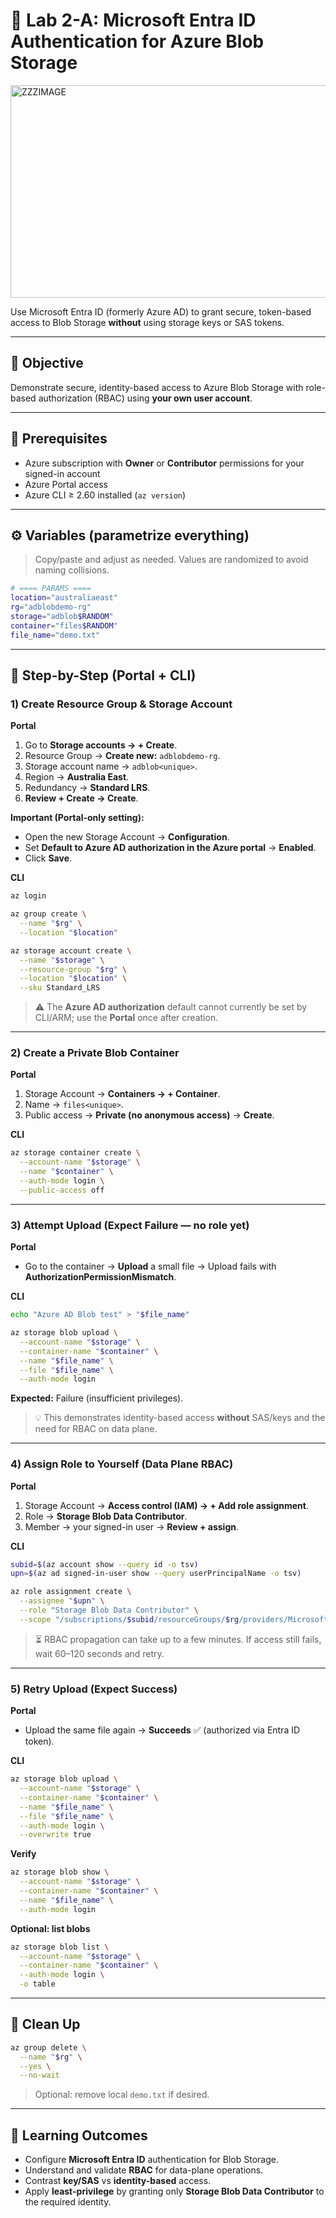 # 🔐 Lab 2-A: Microsoft Entra ID Authentication for Azure Blob Storage

<img width="1410" height="340" alt="ZZZIMAGE" src="https://github.com/user-attachments/assets/13cbd2bb-dd22-4f92-bff3-12e81a7efcfe" />

Use Microsoft Entra ID (formerly Azure AD) to grant secure, token-based access to Blob Storage **without** using storage keys or SAS tokens.

---

## 🌟 Objective
Demonstrate secure, identity-based access to Azure Blob Storage with role-based authorization (RBAC) using **your own user account**.

---

## 🧰 Prerequisites
- Azure subscription with **Owner** or **Contributor** permissions for your signed-in account
- Azure Portal access
- Azure CLI ≥ 2.60 installed (`az version`)

---

## ⚙️ Variables (parametrize everything)
> Copy/paste and adjust as needed. Values are randomized to avoid naming collisions.

```bash
# ==== PARAMS ====
location="australiaeast"
rg="adblobdemo-rg"
storage="adblob$RANDOM"
container="files$RANDOM"
file_name="demo.txt"
```

---

## 👣 Step-by-Step (Portal + CLI)

### 1) Create Resource Group & Storage Account

**Portal**
1. Go to **Storage accounts → + Create**.
2. Resource Group → **Create new:** `adblobdemo-rg`.
3. Storage account name → `adblob<unique>`.
4. Region → **Australia East**.
5. Redundancy → **Standard LRS**.
6. **Review + Create → Create**.

**Important (Portal-only setting):**
- Open the new Storage Account → **Configuration**.
- Set **Default to Azure AD authorization in the Azure portal** → **Enabled**.
- Click **Save**.

**CLI**
```bash
az login

az group create \
  --name "$rg" \
  --location "$location"

az storage account create \
  --name "$storage" \
  --resource-group "$rg" \
  --location "$location" \
  --sku Standard_LRS
```
> ⚠️ The **Azure AD authorization** default cannot currently be set by CLI/ARM; use the **Portal** once after creation.

---

### 2) Create a **Private** Blob Container

**Portal**
1. Storage Account → **Containers → + Container**.
2. Name → `files<unique>`.
3. Public access → **Private (no anonymous access)** → **Create**.

**CLI**
```bash
az storage container create \
  --account-name "$storage" \
  --name "$container" \
  --auth-mode login \
  --public-access off
```

---

### 3) Attempt Upload (Expect **Failure** — no role yet)

**Portal**
- Go to the container → **Upload** a small file → Upload fails with **AuthorizationPermissionMismatch**.

**CLI**
```bash
echo "Azure AD Blob test" > "$file_name"

az storage blob upload \
  --account-name "$storage" \
  --container-name "$container" \
  --name "$file_name" \
  --file "$file_name" \
  --auth-mode login
```
**Expected:** Failure (insufficient privileges).

> 💡 This demonstrates identity-based access **without** SAS/keys and the need for RBAC on data plane.

---

### 4) Assign Role to **Yourself** (Data Plane RBAC)

**Portal**
1. Storage Account → **Access control (IAM) → + Add role assignment**.
2. Role → **Storage Blob Data Contributor**.
3. Member → your signed-in user → **Review + assign**.

**CLI**
```bash
subid=$(az account show --query id -o tsv)
upn=$(az ad signed-in-user show --query userPrincipalName -o tsv)

az role assignment create \
  --assignee "$upn" \
  --role "Storage Blob Data Contributor" \
  --scope "/subscriptions/$subid/resourceGroups/$rg/providers/Microsoft.Storage/storageAccounts/$storage"
```

> ⏳ RBAC propagation can take up to a few minutes. If access still fails, wait 60–120 seconds and retry.

---

### 5) Retry Upload (Expect **Success**)

**Portal**
- Upload the same file again → **Succeeds** ✅ (authorized via Entra ID token).

**CLI**
```bash
az storage blob upload \
  --account-name "$storage" \
  --container-name "$container" \
  --name "$file_name" \
  --file "$file_name" \
  --auth-mode login \
  --overwrite true
```

**Verify**
```bash
az storage blob show \
  --account-name "$storage" \
  --container-name "$container" \
  --name "$file_name" \
  --auth-mode login
```

**Optional: list blobs**
```bash
az storage blob list \
  --account-name "$storage" \
  --container-name "$container" \
  --auth-mode login \
  -o table
```

---

## 🧹 Clean Up
```bash
az group delete \
  --name "$rg" \
  --yes \
  --no-wait
```
> Optional: remove local `demo.txt` if desired.

---

## 🧠 Learning Outcomes
- Configure **Microsoft Entra ID** authentication for Blob Storage.
- Understand and validate **RBAC** for data-plane operations.
- Contrast **key/SAS** vs **identity-based** access.
- Apply **least-privilege** by granting only **Storage Blob Data Contributor** to the required identity.
